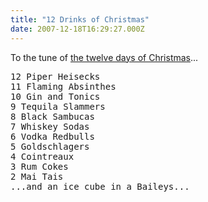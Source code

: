 ```yaml
---
title: "12 Drinks of Christmas"
date: 2007-12-18T16:29:27.000Z
---
```

To the tune of [the twelve days of Christmas](http://www.carols.org.uk/the_twelve_days_of_christmas.htm)...

<pre>12 Piper Heisecks
11 Flaming Absinthes
10 Gin and Tonics
9 Tequila Slammers
8 Black Sambucas
7 Whiskey Sodas
6 Vodka Redbulls
5 Goldschlagers
4 Cointreaux
3 Rum Cokes
2 Mai Tais
...and an ice cube in a Baileys...
</pre>